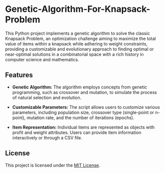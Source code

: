# Genetic-Algorithm-For-Knapsack-Problem
This Python project implements a genetic algorithm to solve the classic Knapsack Problem, an optimization challenge aiming to maximize the total value of items within a knapsack while adhering to weight constraints, providing a customizable and evolutionary approach to finding optimal or near-optimal solutions in a combinatorial space with a rich history in computer science and mathematics.


## Features
- **Genetic Algorithm:** The algorithm employs concepts from genetic programming, such as crossover and mutation, to simulate the process of natural selection and evolution.
  
- **Customizable Parameters:** The script allows users to customize various parameters, including population size, crossover type (single-point or n-point), mutation rate, and the number of iterations (epochs).

- **Item Representation:** Individual items are represented as objects with profit and weight attributes. Users can provide item information interactively or through a CSV file.


## License
This project is licensed under the [MIT License](LICENSE).
